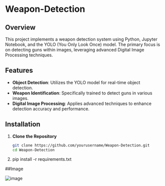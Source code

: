 # Weapon-Detection

## Overview
This project implements a weapon detection system using Python, Jupyter Notebook, and the YOLO (You Only Look Once) model. The primary focus is on detecting guns within images, leveraging advanced Digital Image Processing techniques.

## Features
- **Object Detection**: Utilizes the YOLO model for real-time object detection.
- **Weapon Identification**: Specifically trained to detect guns in various images.
- **Digital Image Processing**: Applies advanced techniques to enhance detection accuracy and performance.

## Installation
1. **Clone the Repository**
   ```sh
   git clone https://github.com/yourusername/Weapon-Detection.git
   cd Weapon-Detection
2. pip install -r requirements.txt

##Image

![image](https://github.com/Hrishiycce/Weapon-Detection/assets/99603285/93429cab-3151-4eb4-ab40-3bc3f69ae90d)

